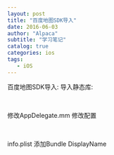 ```yaml
---
layout: post
title: "百度地图SDK导入"
date: 2016-06-03
author: "Alpaca"
subtitle: "学习笔记"
catalog: true
categories: ios
tags:
   - iOS
---
```


百度地图SDK导入:
导入静态库:  
<img src="http://7xqmgj.com1.z0.glb.clouddn.com/baidumap1.png" alt="" class="shadow"/>  
 
<img src="http://7xqmgj.com1.z0.glb.clouddn.com/QQ20160603-2.png" alt="" class="shadow"/>
 
 
<img src="http://7xqmgj.com1.z0.glb.clouddn.com/QQ20160603-1.png" alt="" class="shadow"/>

修改AppDelegate.mm
修改配置  
<img src="http://7xqmgj.com1.z0.glb.clouddn.com/baidumap3.png" alt="" class="shadow"/>  

<img src="http://7xqmgj.com1.z0.glb.clouddn.com/baidumap2.png" alt="" class="shadow"/>


<img src="http://7xqmgj.com1.z0.glb.clouddn.com/QQ20160603-0.png" alt="" class="shadow"/>



info.plist 添加Bundle DisplayName